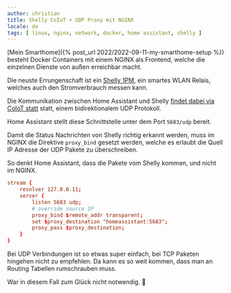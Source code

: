 ```yaml
---
author: christian
title: Shelly CoIoT + UDP Proxy mit NGINX
locale: de
tags: [ linux, nginx, network, docker, home assistant, shelly ]
---
```


[Mein Smarthome]({% post_url 2022/2022-09-11-my-smarthome-setup %}) besteht Docker Containers mit einem NGINX
als Frontend, welche die einzelnen Dienste von außen erreichbar macht.

Die neuste Errungenschaft ist ein [Shelly 1PM][shelly1pm], ein smartes WLAN Relais, welches
auch den Stromverbrauch messen kann. 

[shelly1pm]: https://shelly.cloud/products/shelly-1pm-smart-home-automation-relay/
[coiot]: https://www.home-assistant.io/integrations/shelly/#shelly-device-configuration-generation-1

Die Kommunikation zwischen Home Assistant und Shelly [findet dabei via CoIoT statt][coiot] statt,
einem bidirektionalem UDP Protokoll.

Home Assistant stellt diese Schnittstelle unter dem Port `5683/udp` bereit.

Damit die Status Nachrichten von Shelly richtig erkannt werden, muss im NGINX die
Direktive `proxy_bind` gesetzt werden, welche es erlaubt die Quell IP Adresse
der UDP Pakete zu überschreiben. 

So denkt Home Assistant, dass die Pakete vom Shelly kommen, und nicht im NGINX.

```conf
stream {
    resolver 127.0.0.11;
    server {
        listen 5683 udp;
        # override source IP
        proxy_bind $remote_addr transparent;
        set $proxy_destination "homeassistant:5683";
        proxy_pass $proxy_destination;
    }
}
```

Bei UDP Verbindungen ist so etwas super einfach, bei TCP Paketen hingehen
nicht zu empfehlen. Da kann es so weit kommen, dass man an Routing Tabellen
rumschrauben muss.

War in diesem Fall zum Glück nicht notwendig. 🙂
